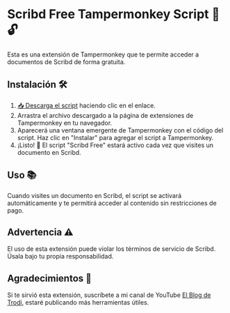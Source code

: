 # Scribd Free Tampermonkey Script 📜🔓

Esta es una extensión de Tampermonkey que te permite acceder a documentos de Scribd de forma gratuita.

## Instalación 🛠️

1. [📥 Descarga el script](https://github.com/nextpassword99/Scribd-Free/blob/main/Scribd-Free.js) haciendo clic en el enlace.
2. Arrastra el archivo descargado a la página de extensiones de Tampermonkey en tu navegador.
3. Aparecerá una ventana emergente de Tampermonkey con el código del script. Haz clic en "Instalar" para agregar el script a Tampermonkey.
4. ¡Listo! 🎉 El script "Scribd Free" estará activo cada vez que visites un documento en Scribd.

## Uso 📚

Cuando visites un documento en Scribd, el script se activará automáticamente y te permitirá acceder al contenido sin restricciones de pago.

## Advertencia ⚠️

El uso de esta extensión puede violar los términos de servicio de Scribd. Úsala bajo tu propia responsabilidad.

## Agradecimientos 🙏

Si te sirvió esta extensión, suscríbete a mi canal de YouTube [El Blog de Trodi](https://www.youtube.com/channel/UC_FFw-90w_XPp0jdCeHZUxA/), estaré publicando más herramientas útiles.
